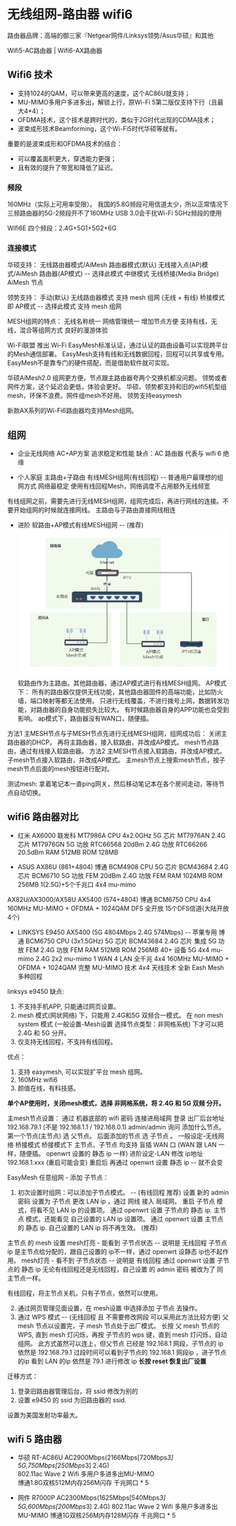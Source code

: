 # 无线组网-路由器 wifi6

路由器品牌：高端的御三家『Netgear网件/Linksys领势/Asus华硕』和其他

Wifi5-AC路由器 | Wifi6-AX路由器

## Wifi6 技术
- 支持1024的QAM，可以带来更高的速度，这个AC86U就支持；
- MU-MIMO多用户多进多出，解锁上行，原Wi-Fi 5第二版仅支持下行（且最大4*4）；
- OFDMA技术，这个技术是跨时代的，类似于2G时代出现的CDMA技术；
- 波束成形技术Beamforming，这个Wi-Fi5时代华硕等就有。

重要的是波束成形和OFDMA技术的结合：

+ 可以覆盖面积更大，穿透能力更强；
+ 且有效的提升了带宽和降低了延迟。

### 频段
160MHz（实际上可用率受限）。
我国的5.8G频段可用信道太少，所以正常情况下三频路由器的5G-2频段开不了160MHz
USB 3.0会干扰Wi-Fi 5GHz频段的使用

Wifi6E 四个频段：2.4G+5G1+5G2+6G

### 连接模式
华硕支持：
无线路由器模式/AiMesh 路由器模式(默认)
无线接入点(AP)模式/AiMesh 路由器(AP模式) -- 选择此模式
中继模式
无线桥接(Media Bridge)
AiMesh 节点

领势支持：
手动(默认) 无线路由器模式
    支持 mesh 组网 (无线 + 有线)
桥接模式 即 AP模式 -- 选择此模式
    支持 mesh 组网

MESH组网的特点：
    无线名称统一
    网络管理统一
    增加节点方便
    支持有线，无线，混合等组网方式
    良好的漫游体验

Wi-Fi联盟 推出 Wi-Fi EasyMesh标准认证，通过认证的路由设备可以实现跨平台的Mesh通信部署。
EasyMesh支持有线和无线数据回程，回程可以共享或专用。EasyMesh不是靠专门的硬件搭配，而是借助软件就可实现。

华硕AiMesh2.0 组网更方便，节点跟主路由器夸两个交换机都没问题。
领势或者网件方案，这个延迟会更低，体验会更好。
华硕、领势都支持和旧的wifi5机型组mesh，环保不浪费。网件组mesh不好用。
领势支持easymesh 

新款AX系列的Wi-Fi6路由器均支持Mesh组网。

## 组网
- 企业无线网络 AC+AP方案 
    追求稳定和性能
    缺点：AC 路由器 代表与 wifi 6 绝缘

- 个人家庭 主路由+子路由 有线MESH组网(有线回程) -- 普通用户最理想的组网方式
    网络最稳定
    使用有线回程Mesh，网络调度不占用额外无线频宽

有线组网之前，需要先进行无线MESH组网，组网完成后，再进行网线的连接。不要开始组网的时候就连接网线。
主路由与子路由直接网线相连

- 进阶 软路由+AP模式有线MESH组网 -- (推荐)
![ap模式mesh组网](img/ap模式mesh组网.png)
软路由作为主路由。其他路由器，通过AP模式进行有线MESH组网。
AP模式下：
    所有的路由器仅提供无线功能，其他路由器固件的高端功能，比如防火墙，端口映射等都无法使用。
    只进行无线覆盖，不进行拨号上网，数据转发功能，对路由器的自身功能损失比较大。
    有时候路由器自身的APP功能也会受到影响。
ap模式下，路由器没有WAN口，随便插。

方法1 主MESH节点与子MESH节点先进行无线MESH组网，组网成功后：
    关闭主路由器的DHCP。
    再将主路由器，接入软路由，并改成AP模式。
    mesh节点路由，通过有线接入软路由器。
方法2 主MESH节点接入软路由，并改成AP模式。
    子mesh节点接入软路由，并改成AP模式。
    主mesh节点上搜索mesh节点，按子mesh节点后面的mesh按钮进行配对。

测试mesh:
拿着笔记本一直ping网关，然后移动笔记本在各个房间走动，等待节点自动切换。

## wifi6 路由器对比
- 红米 AX6000
联发科 MT7986A CPU 4x2.0GHz
5G 芯片 MT7976AN  2.4G 芯片 MT7976GN
5G 功放 RTC66568  20dBm  2.4G 功放 RTC66266 20.5dBm
RAM 512MB ROM 128MB

- ASUS AX86U (861+4804)
博通 BCM4908 CPU
5G 芯片 BCM43684  2.4G 芯片 BCM6710
5G 功放 FEM  20dBm  2.4G 功放 FEM
RAM 1024MB ROM 256MB
1(2.5G)+5个千兆口
4x4 mu-mimo

AX82U/AX3000/AX58U AX5400 (574+4804)
博通 BCM6750 CPU
4x4 160MHz MU-MIMO + OFDMA + 1024QAM
DFS 全开放 15个DFS信道(大陆开放4个)

- LINKSYS E9450 AX5400 (5G 4804Mbps 2.4G 574Mbps) -- 苹果专用
博通 BCM6750 CPU (3x1.5GHz)
5G 芯片 BCM43684  2.4G 芯片 集成
5G 功放 FEM  2.4G 功放 FEM 
RAM 512MB ROM 256MB
40+ 设备
5G 4x4 mu-mimo
2.4G 2x2 mu-mimo
1 WAN 4 LAN 全千兆
4x4 160MHz MU-MIMO + OFDMA + 1024QAM
完整 MU-MIMO 技术 4x4 天线技术
全新 Eash Mesh 多种回程

linksys e9450 缺点:
1. 不支持手机APP, 只能通过网页设置。
2. mesh 模式(网状网络) 下，只能用 2.4G和5G 双频合一模式。
   在 non mesh system 模式 (一般设置-Mesh设置 选择节点类型：非网格系统) 下才可以把 2.4G 和 5G 分开。
3. 仅支持无线回程，不支持有线回程。

优点：
1. 支持 easymesh, 可以实现扩平台 mesh 组网。
2. 160MHz wifi6
3. 颜值在线，有科技感。

**单个AP使用时，关闭mesh模式，选择 非网格系统，将 2.4G 和 5G 双频 分开。**

主mesh节点设置：
通过 机器底部的 wifi 密码 连接进局域网
登录 出厂后台地址 192.168.79.1 (不是 192.168.1.1 / 192.168.0.1) admin/admin
询问 添加什么节点。 
    第一个节点(主节点) 选 父节点。 后面添加的节点 选 子节点 。
一般设定-无线网络 桥接模式
    桥接模式下 主节点、子节点 均支持 盲插 WAN 口 (WAN 跟 LAN 一样，随便插。 openwrt 设置的 静态 ip 一样)
进阶设定-LAN 
    修改 ip地址 192.168.1.xxx (重启可能会变)
    重启后 再通过 openwrt 设置 静态 ip -- 就不会变

EasyMesh 任意组网 - 添加 子节点：
1. 初次设置时组网：可以添加子节点模式。 -- (有线回程 推荐)
    设置 新的 admin 密码
    设置为 子节点 
    更改 LAN ip ，通过 网线 接入 局域网。
    重启 
        子节点 模式，将看不见 LAN ip 的设置项。 
            通过 openwrt 设置 子节点的 静态 ip.
        主节点 模式，还能看见 自己设置的 LAN ip 设置项。
            通过 openwrt 设置 主节点的 静态 ip. 自己设置的 LAN ip 将不再生效。 (推荐)

主节点 的 mesh 设置
    mesh灯亮 - 能看到 子节点状态 -- 说明是 无线回程
        子节点 ip 是主节点给分配的，跟自己设置的 ip不一样，通过 openwrt 设静态 ip也不起作用。
    mesh灯亮 - 看不到 子节点状态 -- 说明是 有线回程
        通过 openwrt 设置 子节点的 静态 ip
    无论有线回程还是无线回程，自己设置 的 admin 密码 被改为了 同 主节点一样。

有线回程，将主节点关机，只有子节点，依然可以使用。
                            
2. 通过网页管理见面设置，在 mesh设置 中选择添加 子节点 去操作。     
3. 通过 WPS 模式 -- (无线回程 且 不需要修改网段 可以采用此方法比较方便)
    父 mesh 节点以设置完，子 mesh 节点处于出厂模式。
    长按 父 mesh 节点的 WPS, 直到 mesh 灯闪烁，再按 子节点的 wps 键，直到 mesh 灯闪烁，自动组网。
        此方式虽然可以连上，但父节点 已经是 192.168.1 网段，子节点的 ip 依然是 192.168.79.1
        过段时间可以看到子节点的 192.168.1 网段ip ，进子节点的ip 看到 LAN 的ip 依然是 79.1 进行修改 ip
    **长按 reset 恢复出厂设置**

迁移方式：
1. 登录旧路由器管理后台，将 ssid 修改为别的
2. 设置 e9450 的 ssid 为旧路由器的 ssid. 

设置为美国发射功率最大。

## wifi 5 路由器
- 华硕 RT-AC86U AC2900Mbps(2166Mbps[720Mbps*3] 5G,750Mbps[250Mbps*3] 2.4G)  
802.11ac Wave 2 Wifi 
多用户多进多出MU-MIMO  
博通1.8G双核512M内存256M闪存 
千兆网口 * 5
                                                                                  
- 网件 R7000P AC2300Mbps(1625Mbps[540Mbps*3] 5G,600Mbps[200Mbps*3] 2.4G) 
802.11ac Wave 2 Wifi 
多用户多进多出MU-MIMO 
博通1G双核256M内存128M闪存 
千兆网口 * 5